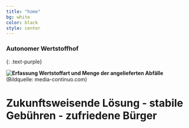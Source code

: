 ```yaml
---
title: "home"
bg: white
color: black
style: center
---
```


### Autonomer Wertstoffhof 
{: .text-purple}

**![Erfassung Wertstoffart und Menge der angelieferten Abfälle](https://lh7-us.googleusercontent.com/OseHZIhL5DUT0B34k1_t7vF6lwCU4DNZrySH-8vwrK-q17YHyCuVKn6ByD0DJN_oEVNYpmXTfGklBv0Z9mJFh-GyjlEzX86dGPNlNH9WHqWMYpjNQmh9e_mTeZNDtESyc7hPz4Bm3rxdoGnn3eBO6Js)**
(Bildquelle: media-continuo.com)

# Zukunftsweisende Lösung - stabile Gebühren - zufriedene Bürger 

<!-- 
{: .text-purple}

Um der Forderung immer längerer Öffnungszeiten gerecht zu werden, bietet der autonome Wertstoffhof eine Lösung, die sowohl Gebührenstabilität als auch Bürgerzufriedenheit durch dauerhafte Verfügbarkeit des Wertstoffhofs zu verbessern. 

-->



